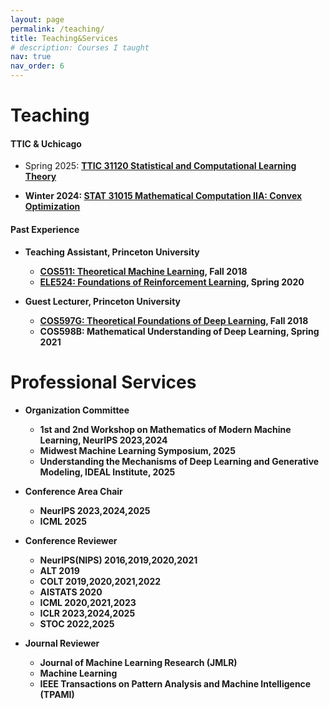 ```yaml
---
layout: page
permalink: /teaching/
title: Teaching&Services
# description: Courses I taught
nav: true
nav_order: 6
---
```



<!-- ---

### Toyota Technological Institute at Chicago (TTIC) -->

# Teaching 


#### TTIC & Uchicago

- Spring 2025: <strong>[TTIC 31120 Statistical and Computational Learning Theory](https://canvas.uchicago.edu/courses/54327)<strong>

- Winter 2024: <strong>[STAT 31015 Mathematical Computation IIA: Convex Optimization](https://canvas.uchicago.edu/courses/64016)<strong>

#### Past Experience
- Teaching Assistant, Princeton University
  - <strong>[COS511: Theoretical Machine Learning](https://www.cs.princeton.edu/courses/archive/spring18/cos511/)</strong>, Fall 2018
  - <strong>[ELE524: Foundations of Reinforcement Learning](https://sites.google.com/view/cjin/teaching/ele524-2020-ver)</strong>, Spring 2020

- Guest Lecturer, Princeton University
  - <strong>[COS597G: Theoretical Foundations of Deep Learning](https://www.cs.princeton.edu/courses/archive/fall18/cos597G/)</strong>, Fall 2018
  - COS598B: Mathematical Understanding of Deep Learning, Spring 2021


# Professional Services

- Organization Committee
  - 1st and 2nd Workshop on Mathematics of Modern Machine Learning, NeurIPS 2023,2024
  - Midwest Machine Learning Symposium, 2025
  - Understanding the Mechanisms of Deep Learning and Generative Modeling, IDEAL Institute, 2025

- Conference Area Chair
  - NeurIPS 2023,2024,2025
  - ICML 2025

- Conference Reviewer
  - NeurIPS(NIPS) 2016,2019,2020,2021
  - ALT 2019
  - COLT 2019,2020,2021,2022
  - AISTATS 2020
  - ICML 2020,2021,2023
  - ICLR 2023,2024,2025
  - STOC 2022,2025

- Journal Reviewer
  - Journal of Machine Learning Research (JMLR)
  - Machine Learning
  - IEEE Transactions on Pattern Analysis and Machine Intelligence (TPAMI)